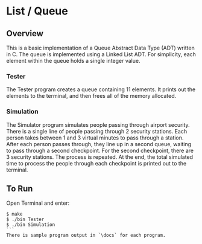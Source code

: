 # List / Queue
## Overview
This is a basic implementation of a Queue Abstract Data Type (ADT) written in C.  The queue is implemented using a Linked List ADT.  For simplicity, each element within the queue holds a single integer value.
### Tester
The Tester program creates a queue containing 11 elements.  It prints out the elements to the terminal, and then frees all of the memory allocated.
### Simulation
The Simulator program simulates people passing through airport security.  There is a single line of people passing through 2 security stations.  Each person takes between 1 and 3 virtual minutes to pass through a station.  After each person passes through, they line up in a second queue, waiting to pass through a second checkpoint.  For the second checkpoint, there are 3 security stations.  The process is repeated.  At the end, the total simulated time to process the people through each checkpoint is printed out to the terminal.
## To Run
Open Terminal and enter:
````
$ make
$ ./bin Tester
$ ./bin Simulation
```
There is sample program output in `\docs` for each program.
